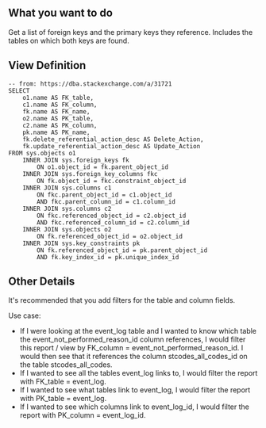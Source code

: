 ## What you want to do

Get a list of foreign keys and the primary keys they reference. Includes the tables on which both keys are found.

## View Definition

```
-- from: https://dba.stackexchange.com/a/31721
SELECT
    o1.name AS FK_table,
    c1.name AS FK_column,
    fk.name AS FK_name,
    o2.name AS PK_table,
    c2.name AS PK_column,
    pk.name AS PK_name,
    fk.delete_referential_action_desc AS Delete_Action,
    fk.update_referential_action_desc AS Update_Action
FROM sys.objects o1
    INNER JOIN sys.foreign_keys fk
        ON o1.object_id = fk.parent_object_id
    INNER JOIN sys.foreign_key_columns fkc
        ON fk.object_id = fkc.constraint_object_id
    INNER JOIN sys.columns c1
        ON fkc.parent_object_id = c1.object_id
        AND fkc.parent_column_id = c1.column_id
    INNER JOIN sys.columns c2
        ON fkc.referenced_object_id = c2.object_id
        AND fkc.referenced_column_id = c2.column_id
    INNER JOIN sys.objects o2
        ON fk.referenced_object_id = o2.object_id
    INNER JOIN sys.key_constraints pk
        ON fk.referenced_object_id = pk.parent_object_id
        AND fk.key_index_id = pk.unique_index_id
```

## Other Details

It's recommended that you add filters for the table and column fields.

Use case:

- If I were looking at the event_log table and I wanted to know which table the event_not_performed_reason_id column references, I would filter this report / view by FK_column = event_not_performed_reason_id. I would then see that it references the column stcodes_all_codes_id on the table stcodes_all_codes.
- If I wanted to see all the tables event_log links to, I would filter the report with FK_table = event_log.
- If I wanted to see what tables link to event_log, I would filter the report with PK_table = event_log.
- If I wanted to see which columns link to event_log_id, I would filter the report with PK_column = event_log_id.
